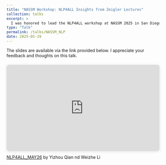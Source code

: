 ```yaml
---
title: "NASSM Workshop: NLP4ALL Insights from Zeigler Lectures"
collection: talks
excerpt: >
  I was honored to lead the NLP4ALL workshop at NASSM 2025 in San Diego. NLP4ALL is dedicated to advancing NLP applications in sport management research. This workshop, "[NLP4ALL: Insights from Zeigler Lectures](https://www.canva.com/design/DAGonID45DA/PjU2wWzTs5P69EvsNerqrA/view?utm_content=DAGonID45DA&utm_campaign=designshare&utm_medium=link2&utm_source=uniquelinks&utlId=h576a331106)," sparked insightful discussions around diverse NLP techniques, ranging from traditional machine learning methods such as topic modeling to LLM-assisted content analysis. I am grateful to my co-presenters and all participants who contributed to the engaging dialogue!
type: "Talk"
permalink: /talks/NASSM_NLP
date: 2025-05-29
---
```


The slides are available via the link provided below. I appreciate your feedback and thoughts on this talk.

<div style="position: relative; width: 100%; height: 0; padding-top: 56.2500%;
 padding-bottom: 0; box-shadow: 0 2px 8px 0 rgba(63,69,81,0.16); margin-top: 1.6em; margin-bottom: 0.9em; overflow: hidden;
 border-radius: 8px; will-change: transform;">
  <iframe loading="lazy" style="position: absolute; width: 100%; height: 100%; top: 0; left: 0; border: none; padding: 0;margin: 0;"
    src="https://www.canva.com/design/DAGonID45DA/fxYlziviV6mAP_AmTK0RWQ/view?embed" allowfullscreen="allowfullscreen" allow="fullscreen">
  </iframe>
</div>
<a href="https:&#x2F;&#x2F;www.canva.com&#x2F;design&#x2F;DAGonID45DA&#x2F;fxYlziviV6mAP_AmTK0RWQ&#x2F;view?utm_content=DAGonID45DA&amp;utm_campaign=designshare&amp;utm_medium=embeds&amp;utm_source=link" target="_blank" rel="noopener">NLP4ALL_MAY26</a> by Yizhou Qian nd Weizhe Li
